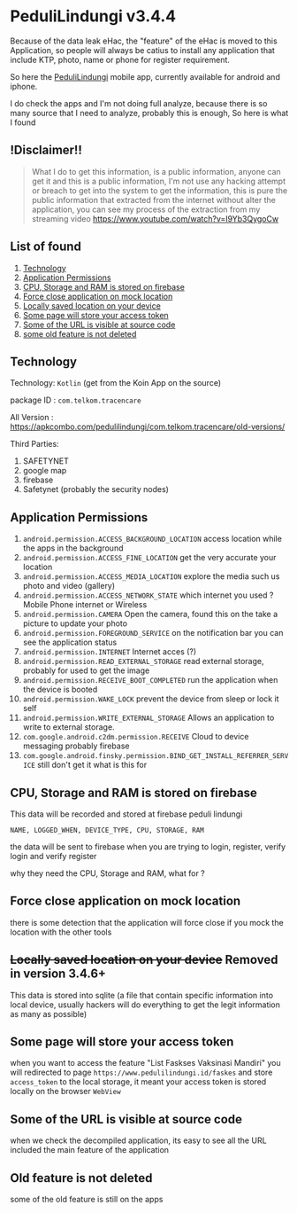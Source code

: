 # PeduliLindungi v3.4.4

Because of the data leak eHac, the "feature" of the eHac is moved to this Application, so people will always be catius to install any application that include KTP, photo, name or phone for register requirement.

So here the [PeduliLindungi](https://play.google.com/store/apps/details?id=com.telkom.tracencare&hl=en&gl=US) mobile app, currently available for android and iphone.

I do check the apps and I'm not doing full analyze, because there is so many source that I need to analyze, probably this is enough, So here is what I found

## !Disclaimer!!

> What I do to get this information, is a public information, anyone can get it and this is a public information, I'm not use any hacking attempt or breach to get into the system to get the information, this is pure the public information that extracted from the internet without alter the application, you can see my process of the extraction from my streaming video https://www.youtube.com/watch?v=I9Yb3QygoCw

## List of found
1. [Technology](#technology)
2. [Application Permissions](#permissions)
2. [CPU, Storage and RAM is stored on firebase](#stored-resources)
3. [Force close application on mock location](#exit-onmock-location)
4. [Locally saved location on your device](#location-sqlite)
5. [Some page will store your access token](#store-access-token)
6. [Some of the URL is visible at source code](#url-visible)
7. [some old feature is not deleted](#old-feature)

## Technology <a name="technology"></a>

Technology: `Kotlin`
(get from the Koin App on the source)

package ID : `com.telkom.tracencare`

All Version : https://apkcombo.com/pedulilindungi/com.telkom.tracencare/old-versions/

Third Parties:
1. SAFETYNET
2. google map
3. firebase
4. Safetynet (probably the security nodes)

## Application Permissions <a name="permissions"></a>

1. `android.permission.ACCESS_BACKGROUND_LOCATION`  access location while the apps in the background
2. `android.permission.ACCESS_FINE_LOCATION`  get the very accurate your location
3. `android.permission.ACCESS_MEDIA_LOCATION` explore the media such us photo and video (gallery)
4. `android.permission.ACCESS_NETWORK_STATE` which internet you used ? Mobile Phone internet or Wireless
5. `android.permission.CAMERA` Open the camera, found this on the take a picture to update your photo
6. `android.permission.FOREGROUND_SERVICE` on the notification bar you can see the application status
7. `android.permission.INTERNET` Internet acces (?)
8. `android.permission.READ_EXTERNAL_STORAGE` read external storage, probably for used to get the image
9. `android.permission.RECEIVE_BOOT_COMPLETED`  run the application when the device is booted
10. `android.permission.WAKE_LOCK` prevent the device from sleep or lock it self
11. `android.permission.WRITE_EXTERNAL_STORAGE` Allows an application to write to external storage.
12. `com.google.android.c2dm.permission.RECEIVE` Cloud to device messaging probably firebase
13. `com.google.android.finsky.permission.BIND_GET_INSTALL_REFERRER_SERVICE` still don't get it what is this for

## CPU, Storage and RAM is stored on firebase <a name="stored-resources"></a>

This data will be recorded and stored at firebase peduli lindungi
```
NAME, LOGGED_WHEN, DEVICE_TYPE, CPU, STORAGE, RAM
```

the data will be sent to firebase when you are trying to login, register, verify login and verify register

why they need the CPU, Storage and RAM, what for ? 

## Force close application on mock location <a name="exit-onmock-location"></a>

there is some detection that the application will force close if you mock the location with the other tools

## ~~Locally saved location on your device~~ Removed in version 3.4.6+ <a name="location-sqlite"></a>

This data is stored into sqlite (a file that contain specific information into local device, usually hackers will do everything to get the legit information as many as possible)

## Some page will store your access token <a name="store-access-token"></a>

when you want to access the feature "List Faskses Vaksinasi Mandiri" you will redirected to page `https://www.pedulilindungi.id/faskes` and store `access_token` to the local storage, it meant your access token is stored locally on the browser `WebView`

## Some of the URL is visible at source code<a name="url-visible"></a>

when we check the decompiled application, its easy to see all the URL included the main feature of the application

## Old feature is not deleted <a name="old-feature"></a>

some of the old feature is still on the apps
